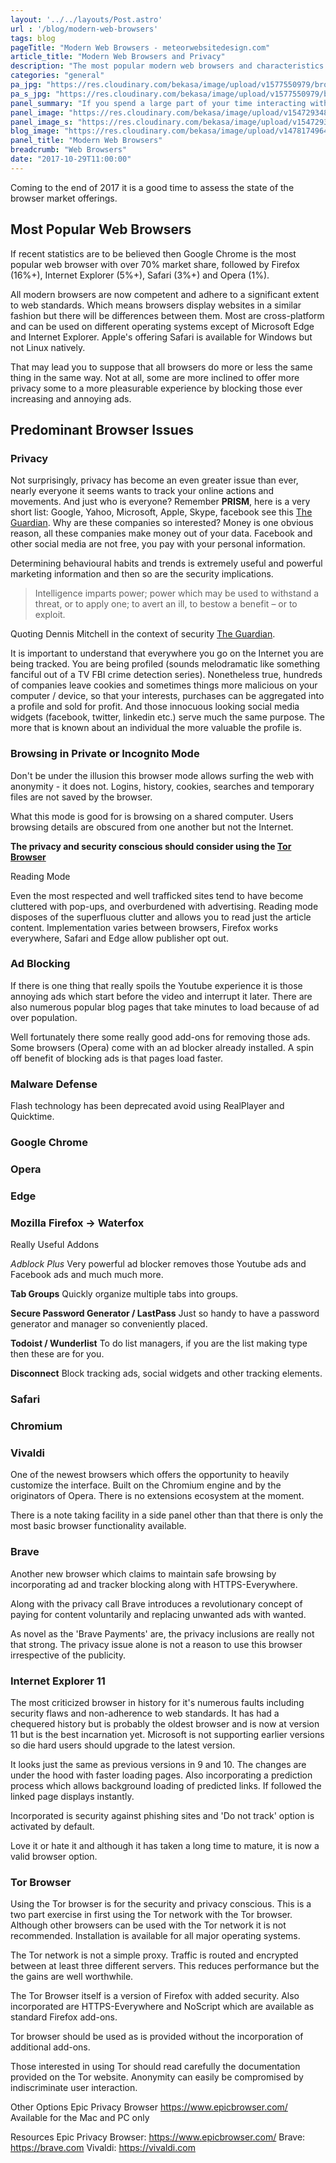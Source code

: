 ```yaml
---
layout: '../../layouts/Post.astro'
url : '/blog/modern-web-browsers'
tags: blog
pageTitle: "Modern Web Browsers - meteorwebsitedesign.com"
article_title: "Modern Web Browsers and Privacy"
description: "The most popular modern web browsers and characteristics and different perspectives on privacy"
categories: "general"
pa_jpg: "https://res.cloudinary.com/bekasa/image/upload/v1577550979/browser_new_ooegjk.jpg"
pa_s_jpg: "https://res.cloudinary.com/bekasa/image/upload/v1577550979/browser_new_ldgm3i.webp"
panel_summary: "If you spend a large part of your time interacting with the Internet it could be argued that the most important program of your computer is the browser(s)."
panel_image: "https://res.cloudinary.com/bekasa/image/upload/v1547293480/browser_nj8yp7.webp"
panel_image_s: "https://res.cloudinary.com/bekasa/image/upload/v1547293491/browser_s_czfjiy.webp"
blog_image: "https://res.cloudinary.com/bekasa/image/upload/v1478174964/browsers-min_rutrw7.png"
panel_title: "Modern Web Browsers"
breadcrumb: "Web Browsers"
date: "2017-10-29T11:00:00"
---
```


Coming to the end of 2017 it is a good time to assess the state of the browser market offerings.

<h2> Most Popular Web Browsers</h2>

If recent statistics are to be believed then Google Chrome is the most popular web browser with over 70% market share, followed by Firefox (16%+), Internet Explorer (5%+), Safari (3%+) and Opera (1%).

All modern browsers are now competent and adhere to a significant extent to web standards. Which means browsers display websites in a similar fashion but there will be differences between them. Most are cross-platform and can be used on different operating systems except of Microsoft Edge and Internet Explorer. Apple's offering Safari is available for Windows but not Linux natively.

That may lead you to suppose that all browsers do more or less the same thing in the same way. Not at all, some are more inclined to offer more privacy some to a more pleasurable experience by blocking those ever increasing and annoying ads.

<h2> Predominant Browser Issues</h2>

<h3> Privacy</h3>

Not surprisingly, privacy has become an even greater issue than ever, nearly everyone it seems wants to track your online actions and movements. And just who is everyone? Remember **PRISM**, here is a very short list: Google, Yahoo, Microsoft, Apple, Skype, facebook see this [The Guardian](https://www.theguardian.com/world/2013/jun/06/us-tech-giants-nsa-data).
Why are these companies so interested? Money is one obvious reason, all these companies make money out of your data. Facebook and other social media are not free, you pay with your personal information.

Determining behavioural habits and trends is extremely useful and powerful marketing information and then so are the security implications.


> Intelligence imparts power; power which may be used to withstand a threat, or to apply one; to avert an ill, to bestow a benefit – or to exploit.

Quoting Dennis Mitchell in the context of security [The Guardian](https://www.theguardian.com/news/defence-and-security-blog/2015/mar/12/britains-spy-agencies-the-only-watchdog-is-the-workforce).

It is important to understand that everywhere you go on the Internet you are being tracked. You are being profiled (sounds melodramatic like something fanciful out of a TV FBI crime detection series). Nonetheless true, hundreds of companies leave cookies and sometimes things more malicious on your computer / device, so that your interests, purchases can be aggregated into a profile and sold for profit. And those innocuous looking social media widgets (facebook, twitter, linkedin etc.) serve much the same purpose. The more that is known about an individual the more valuable the profile is.

<h3> Browsing in Private or Incognito Mode</h3>

Don't be under the illusion this browser mode allows surfing the web with anonymity - it does not. Logins, history, cookies, searches and temporary files are not saved by the browser.

What this mode is good for is browsing on a shared computer. Users browsing details are obscured from one another but not the Internet.

**The privacy and security conscious should consider using the [Tor Browser](#Tor)**

Reading Mode

Even the most respected and well trafficked sites tend to have become cluttered with pop-ups, and overburdened with advertising. Reading mode disposes of the superfluous clutter and allows you to read just the article content. Implementation varies between browsers, Firefox works everywhere, Safari and Edge allow publisher opt out.

<h3> Ad Blocking</h3>

If there is one thing that really spoils the Youtube experience it is those annoying ads which start before the video and interrupt it later. There are also numerous popular blog pages that take minutes to load because of ad over population.

Well fortunately there some really good add-ons for removing those ads. Some browsers (Opera) come with an ad blocker already installed. A spin off benefit of blocking ads is that pages load faster.

<h3> Malware Defense</h3>

Flash technology has been deprecated avoid using RealPlayer and Quicktime.

### Google Chrome

### Opera

### Edge

### Mozilla Firefox -> Waterfox

Really Useful Addons


*Adblock Plus*
Very powerful ad blocker removes those Youtube ads and Facebook ads and much much more.

**Tab Groups**
Quickly organize multiple tabs into groups.

**Secure Password Generator / LastPass**
Just so handy to have a password generator and manager so conveniently placed.

**Todoist / Wunderlist**
To do list managers, if you are the list making type then these are for you.

**Disconnect**
Block tracking ads, social widgets and other tracking elements.

<h3> Safari</h3>

<h3> Chromium</h3>

<h3> Vivaldi</h3>

One of the newest browsers which offers the opportunity to heavily customize the interface. Built on the Chromium engine and by the originators of Opera. There is no extensions ecosystem at the moment.

There is a note taking facility in a side panel other than that there is only the most basic browser functionality available.

<h3> Brave</h3>

Another new browser which claims to maintain safe browsing by incorporating ad and tracker blocking along with HTTPS-Everywhere.

Along with the privacy call Brave introduces a revolutionary concept of paying for content voluntarily and replacing unwanted ads with wanted.

As novel as the 'Brave Payments' are, the privacy inclusions are really not that strong. The privacy issue alone is not a reason to use this browser irrespective of the publicity.


<h3> Internet Explorer 11</h3>

The most criticized browser in history for it's numerous faults including security flaws and non-adherence to web standards. It has had a chequered history but is probably the oldest browser and is now at version 11 but is the best incarnation yet.
Microsoft is not supporting earlier versions so die hard users should upgrade to the latest version.

It looks just the same as previous versions in 9 and 10. The changes are under the hood with faster loading pages. Also incorporating a prediction process which allows background loading of predicted links. If followed the linked page displays instantly.

Incorporated is security against phishing sites and 'Do not track' option is activated by default.

Love it or hate it and although it has taken a long time to mature, it is now a valid browser option.



<h3>Tor Browser</h3>

Using the Tor browser is for the security and privacy conscious. This is a two part exercise in first using the Tor network with the Tor browser. Although other browsers can be used with the Tor network it is not recommended. Installation is available for all major operating systems.

The Tor network is not a simple proxy. Traffic is routed and encrypted between at least three different servers. This reduces performance but the the gains are well worthwhile.

The Tor Browser itself is a version of Firefox with added security. Also incorporated are HTTPS-Everywhere and NoScript which are available as standard Firefox add-ons.

Tor browser should be used as is provided without the incorporation of additional add-ons.

Those interested in using Tor should read carefully the documentation provided on the Tor website. Anonymity can easily be compromised by indiscriminate user interaction.

Other Options
Epic Privacy Browser https://www.epicbrowser.com/
Available for the Mac and PC only

Resources
Epic Privacy Browser: https://www.epicbrowser.com/
Brave: https://brave.com
Vivaldi: https://vivaldi.com
